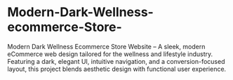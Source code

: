 # Modern-Dark-Wellness-ecommerce-Store-
Modern Dark Wellness Ecommerce Store Website – A sleek, modern eCommerce web design tailored for the wellness and lifestyle industry. Featuring a dark, elegant UI, intuitive navigation, and a conversion-focused layout, this project blends aesthetic design with functional user experience.
